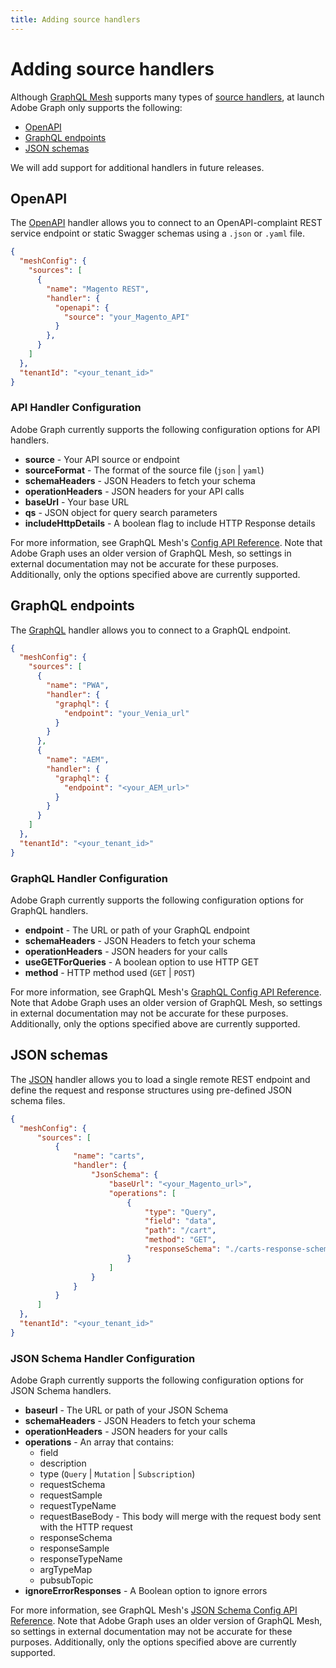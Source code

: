 ```yaml
---
title: Adding source handlers
---
```


# Adding source handlers

Although [GraphQL Mesh] supports many types of [source handlers], at launch Adobe Graph only supports the following:

-  [OpenAPI](#OpenAPI)
-  [GraphQL endpoints](#graphql_endpoints)
-  [JSON schemas](#json_schemas)

<InlineAlert variant="info" slots="text"/>

We will add support for additional handlers in future releases.

## OpenAPI

The [OpenAPI] handler allows you to connect to an OpenAPI-complaint REST service endpoint or static Swagger schemas using a `.json` or `.yaml` file.

```json
{
  "meshConfig": {
    "sources": [
      {
        "name": "Magento REST",
        "handler": {
          "openapi": {
            "source": "your_Magento_API"
          }
        },
      }
    ]
  },
  "tenantId": "<your_tenant_id>"
}
```

### API Handler Configuration

 Adobe Graph currently supports the following configuration options for API handlers.

-  **source** - Your API source or endpoint
-  **sourceFormat** - The format of the source file (`json` | `yaml`)
-  **schemaHeaders** - JSON Headers to fetch your schema
-  **operationHeaders** - JSON headers for your API calls
-  **baseUrl** - Your base URL
-  **qs** - JSON object for query search parameters
-  **includeHttpDetails** - A boolean flag to include HTTP Response details

<InlineAlert variant="info" slots="text"/>

For more information, see GraphQL Mesh's [Config API Reference]. Note that Adobe Graph uses an older version of GraphQL Mesh, so settings in external documentation may not be accurate for these purposes. Additionally, only the options specified above are currently supported.

## GraphQL endpoints

The [GraphQL] handler allows you to connect to a GraphQL endpoint.

```json
{
  "meshConfig": {
    "sources": [
      {
        "name": "PWA",
        "handler": {
          "graphql": {
            "endpoint": "your_Venia_url"
          }
        }
      },
      {
        "name": "AEM",
        "handler": {
          "graphql": {
            "endpoint": "<your_AEM_url>"
          }
        }
      }
    ]
  },
  "tenantId": "<your_tenant_id>"
}
```

### GraphQL Handler Configuration

 Adobe Graph currently supports the following configuration options for GraphQL handlers.

-  **endpoint** - The URL or path of your GraphQL endpoint
-  **schemaHeaders** - JSON Headers to fetch your schema
-  **operationHeaders** - JSON headers for your calls
-  **useGETForQueries** - A boolean option to use HTTP GET
-  **method** - HTTP method used (`GET` | `POST`)

<InlineAlert variant="info" slots="text"/>

For more information, see GraphQL Mesh's [GraphQL Config API Reference]. Note that Adobe Graph uses an older version of GraphQL Mesh, so settings in external documentation may not be accurate for these purposes. Additionally, only the options specified above are currently supported.

## JSON schemas

The [JSON] handler allows you to load a single remote REST endpoint and define the request and response structures using pre-defined JSON schema files.

```json
{
  "meshConfig": {
      "sources": [
          {
              "name": "carts",
              "handler": {
                  "JsonSchema": {
                      "baseUrl": "<your_Magento_url>",
                      "operations": [
                          {
                              "type": "Query",
                              "field": "data",
                              "path": "/cart",
                              "method": "GET",
                              "responseSchema": "./carts-response-schema.json"
                          }
                      ]
                  }
              }
          }
      ]
  },
  "tenantId": "<your_tenant_id>"
}
```

### JSON Schema Handler Configuration

 Adobe Graph currently supports the following configuration options for JSON Schema handlers.

-  **baseurl** - The URL or path of your JSON Schema
-  **schemaHeaders** - JSON Headers to fetch your schema
-  **operationHeaders** - JSON headers for your calls
-  **operations** - An array that contains:
   -  field
   -  description
   -  type (`Query` | `Mutation` | `Subscription`)
   -  requestSchema
   -  requestSample
   -  requestTypeName
   -  requestBaseBody - This body will merge with the request body sent with the HTTP request
   -  responseSchema
   -  responseSample
   -  responseTypeName
   -  argTypeMap
   -  pubsubTopic
-  **ignoreErrorResponses** - A Boolean option to ignore errors

<InlineAlert variant="info" slots="text"/>

For more information, see GraphQL Mesh's [JSON Schema Config API Reference]. Note that Adobe Graph uses an older version of GraphQL Mesh, so settings in external documentation may not be accurate for these purposes. Additionally, only the options specified above are currently supported.

<!-- Link Definitions -->

[GraphQL Mesh]: https://www.graphql-mesh.com/docs/getting-started/introduction
[source handlers]: https://www.graphql-mesh.com/docs/handlers/handlers-introduction
[OpenAPI]: https://www.graphql-mesh.com/docs/handlers/openapi
[GraphQL]: https://www.graphql-mesh.com/docs/handlers/graphql
[JSON]: https://www.graphql-mesh.com/docs/handlers/json-schema
[Config API Reference]: https://www.graphql-mesh.com/docs/handlers/openapi#config-api-reference
[GraphQL Config API Reference]: https://www.graphql-mesh.com/docs/handlers/graphql#config-api-reference
[JSON Schema Config API Reference]: https://www.graphql-mesh.com/docs/handlers/json-schema#config-api-reference
